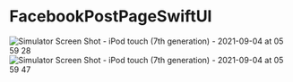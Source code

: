 # FacebookPostPageSwiftUI
![Simulator Screen Shot - iPod touch (7th generation) - 2021-09-04 at 05 59 28](https://user-images.githubusercontent.com/10805452/132075478-05090a81-9be7-4894-9b2a-98bdac8db78f.png)
![Simulator Screen Shot - iPod touch (7th generation) - 2021-09-04 at 05 59 47](https://user-images.githubusercontent.com/10805452/132075486-de10765e-039f-4c13-a8ea-a6c591c67efa.png)

